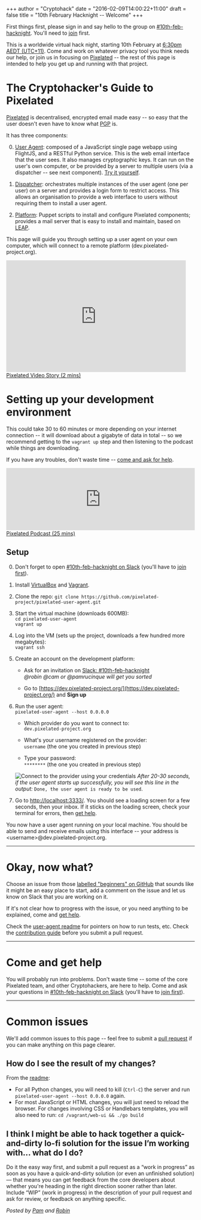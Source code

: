 +++
author = "Cryptohack"
date = "2016-02-09T14:00:22+11:00"
draft = false
title = "10th February Hacknight -- Welcome"
+++

First things first, please sign in and say hello to the group on [#10th-feb-hacknight](https://cryptohack.slack.com/messages/10th-feb-hacknight). You'll need to [join](https://cryptohack.herokuapp.com) first.

This is a worldwide virtual hack night, starting 10th February at [6:30pm AEDT (UTC+11)](https://www.timeanddate.com/worldclock/fixedtime.html?msg=Cryptohack+Virtual+Hack+Night&iso=20160210T1830&p1=152). Come and work on whatever privacy tool you think needs our help, or join us in focusing on [Pixelated](https://pixelated-project.org) -- the rest of this page is intended to help you get up and running with that project.

# The Cryptohacker's Guide to Pixelated
[Pixelated](https://pixelated-project.org/) is decentralised, encrypted email made easy -- so easy that the user doesn't even have to know what [PGP](https://en.wikipedia.org/wiki/Pretty_Good_Privacy) is.

It has three components:

0. [User Agent](https://github.com/pixelated/pixelated-user-agent): composed of a JavaScript single page webapp using FlightJS, and a RESTful Python service. This is the web email interface that the user sees. It also manages cryptographic keys. It can run on the user's own computer, or be provided by a server to multiple users (via a dispatcher -- see next component). [Try it yourself](https://try.pixelated-project.org:8080/auth/login?next=%2F). 

0. [Dispatcher](https://github.com/pixelated/pixelated-dispatcher): orchestrates multiple instances of the user agent (one per user) on a server and provides a login form to restrict access. This allows an organisation to provide a web interface to users without requiring them to install a user agent.

0. [Platform](https://github.com/pixelated/puppet-pixelated): Puppet scripts to install and configure Pixelated components; provides a mail server that is easy to install and maintain, based on [LEAP](https://leap.se). 

This page will guide you through setting up a user agent on your own computer, which will connect to a remote platform (dev.pixelated-project.org).

<div class="center">
<iframe class="wistia_embed" name="wistia_embed" src="https://fast.wistia.net/embed/iframe/8tov3e9tnu" allowtransparency="true" frameborder="0" scrolling="no" width="480" height="298"></iframe><br/><a class="wistia-linkback" href="https://thoughtworks.wistia.com/medias/8tov3e9tnu">Pixelated Video Story (2 mins)</a>
</div>

  
# Setting up your development environment

This could take 30 to 60 minutes or more depending on your internet connection -- it will download about a gigabyte of data in total -- so we recommend getting to the `vagrant up` step and then listening to the podcast while things are downloading.

If you have any troubles, don't waste time -- [come and ask for help](#troubles).

<div class="center">
<iframe width="100%" height="166" scrolling="no" frameborder="no" src="https://w.soundcloud.com/player/?url=https%3A//api.soundcloud.com/tracks/212550680&amp;color=ff5500&amp;auto_play=false&amp;hide_related=false&amp;show_comments=true&amp;show_user=true&amp;show_reposts=false"></iframe>
<a href="https://soundcloud.com/thoughtworks/pixelated-why-secure-communication-is-essential">Pixelated Podcast (25 mins)</a>
</div>


## Setup

0. Don't forget to open [#10th-feb-hacknight on Slack](https://cryptohack.slack.com/messages/10th-feb-hacknight/) (you'll have to [join first](https://cryptohack.herokuapp.com/)).

0. Install [VirtualBox](https://www.virtualbox.org/wiki/Downloads) and  [Vagrant](https://www.vagrantup.com/downloads.html).

0. Clone the repo:
  ` git clone https://github.com/pixelated-project/pixelated-user-agent.git `

0. Start the virtual machine (downloads 600MB):<br/>
  ` cd pixelated-user-agent ` <br/>
  `vagrant up`

0. Log into the VM (sets up the project, downloads a few hundred more megabytes): <br/>
  ` vagrant ssh `

0. Create an account on the development platform:
    - Ask for an invitation on [Slack: #10th-feb-hacknight](https://cryptohack.slack.com/messages/10th-feb-hacknight)<br/>
    *@robin @cam or @pamrucinque will get you sorted*

    - Go to [https://dev.pixelated-project.org/](https://dev.pixelated-project.org/) and **Sign up**

0. Run the user agent: <br/>
    `pixelated-user-agent --host 0.0.0.0`

    - Which provider do you want to connect to: <br/>
      `dev.pixelated-project.org`

    - What's your username registered on the provider: <br/>
      `username` (the one you created in previous step)

    - Type your password: <br/>
      `********` (the one you created in previous step)

    ![Connect to the provider using your credentials](/images/pixelated-guide-1.png)
    _After 20-30 seconds, if the user agent starts up successfully, you will see this line in the output:_ `Done, the user agent is ready to be used`.

0. Go to [http://localhost:3333/](http://localhost:3333/). You should see a loading screen for a few seconds, then your inbox. If it sticks on the loading screen, check your terminal for errors, then [get help](#troubles).

You now have a user agent running on your local machine. You should be able to send and receive emails using this interface -- your address is &lt;username&gt;@dev.pixelated-project.org.


-------------------------------------------------------------------------------------------

# Okay, now what?

Choose an issue from those [labelled "beginners" on GitHub](https://github.com/pixelated/pixelated-user-agent/issues?utf8=%E2%9C%93&q=is%3Aopen+is%3Aissue+label%3ABeginners+) that sounds like it might be an easy place to start, add a comment on the issue and let us know on Slack that you are working on it. 

If it's not clear how to progress with the issue, or you need anything to be explained, come and [get help](#troubles).

Check the [user-agent readme](https://github.com/pixelated/pixelated-user-agent/blob/master/README.md) for pointers on how to run tests, etc. Check the [contribution guide](https://github.com/pixelated/pixelated-user-agent/blob/master/CONTRIBUTING.md) before you submit a pull request.

-------------------------------------------------------------------------------------------
# <a name="troubles"></a>Come and get help

You will probably run into problems. Don't waste time -- some of the core Pixelated team, and other Cryptohackers, are here to help. Come and ask your questions in [#10th-feb-hacknight on Slack](https://cryptohack.slack.com/messages/10th-feb-hacknight/) (you'll have to [join first](https://cryptohack.herokuapp.com/)). 

-------------------------------------------------------------------------------------------
# Common issues

We'll add common issues to this page -- feel free to submit a [pull request](https://github.com/cryptohack/cryptohack.net/blob/master/content/post/pixelated-guide.md) if you can make anything on this page clearer.

## How do I see the result of my changes?

From the [readme](https://github.com/pixelated/pixelated-user-agent/blob/master/README.md):

* For all Python changes, you will need to kill (`Ctrl-C`) the server and run `pixelated-user-agent --host 0.0.0.0` again.
* For most JavaScript or HTML changes, you will just need to reload the browser. For changes involving CSS or Handlebars templates, you will also need to run: `cd /vagrant/web-ui && ./go build`

## I think I might be able to hack together a quick-and-dirty lo-fi solution for the issue I’m working with... what do I do?
 
Do it the easy way first, and submit a pull request as a “work in progress” as soon as you have a quick-and-dirty solution (or even an unfinished solution) — that means you can get feedback from the core developers about whether you're heading in the right direction sooner rather than later.  Include “WIP” (work in progress) in the description of your pull request and ask for review, or feedback on anything specific.

*Posted by [Pam](https://twitter.com/pamrucinque) and [Robin](https://twitter.com/rdoh)*